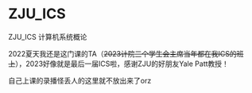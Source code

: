 # ZJU_ICS
ZJU_ICS 计算机系统概论

2022夏天我还是这门课的TA（~~2023计院三个学生会主席当年都在我ICS的班上~~），2023好像就是最后一届ICS啦，感谢ZJU的好朋友Yale Patt教授！

自己上课的录播怪丢人的这里就不放出来了orz
